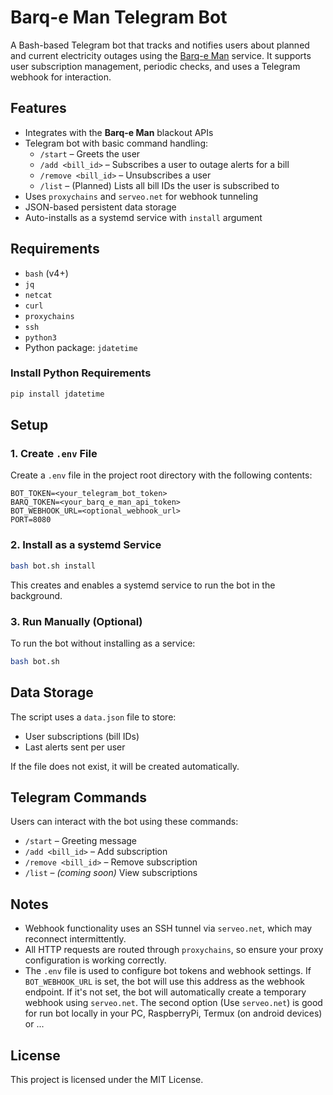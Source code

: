 # Barq-e Man Telegram Bot

A Bash-based Telegram bot that tracks and notifies users about planned and current electricity outages using the [Barq-e Man](https://bargheman.com) service. It supports user subscription management, periodic checks, and uses a Telegram webhook for interaction.

## Features

- Integrates with the **Barq-e Man** blackout APIs
- Telegram bot with basic command handling:
  - `/start` – Greets the user
  - `/add <bill_id>` – Subscribes a user to outage alerts for a bill
  - `/remove <bill_id>` – Unsubscribes a user
  - `/list` – (Planned) Lists all bill IDs the user is subscribed to
- Uses `proxychains` and `serveo.net` for webhook tunneling
- JSON-based persistent data storage
- Auto-installs as a systemd service with `install` argument

## Requirements

- `bash` (v4+)
- `jq`
- `netcat`
- `curl`
- `proxychains`
- `ssh`
- `python3`
- Python package: `jdatetime`

### Install Python Requirements

```bash
pip install jdatetime
```

## Setup

### 1. Create `.env` File

Create a `.env` file in the project root directory with the following contents:

```env
BOT_TOKEN=<your_telegram_bot_token>
BARQ_TOKEN=<your_barq_e_man_api_token>
BOT_WEBHOOK_URL=<optional_webhook_url>
PORT=8080
```

### 2. Install as a systemd Service

```bash
bash bot.sh install
```

This creates and enables a systemd service to run the bot in the background.

### 3. Run Manually (Optional)

To run the bot without installing as a service:

```bash
bash bot.sh
```

## Data Storage

The script uses a `data.json` file to store:

- User subscriptions (bill IDs)
- Last alerts sent per user

If the file does not exist, it will be created automatically.

## Telegram Commands

Users can interact with the bot using these commands:

- `/start` – Greeting message
- `/add <bill_id>` – Add subscription
- `/remove <bill_id>` – Remove subscription
- `/list` – *(coming soon)* View subscriptions

## Notes

- Webhook functionality uses an SSH tunnel via `serveo.net`, which may reconnect intermittently.
- All HTTP requests are routed through `proxychains`, so ensure your proxy configuration is working correctly.
- The `.env` file is used to configure bot tokens and webhook settings. If `BOT_WEBHOOK_URL` is set, the bot will use this address as the webhook endpoint. If it's not set, the bot will automatically create a temporary webhook using `serveo.net`. The second option (Use `serveo.net`) is good for run bot locally in your PC, RaspberryPi, Termux (on android devices) or ...

## License

This project is licensed under the MIT License.
